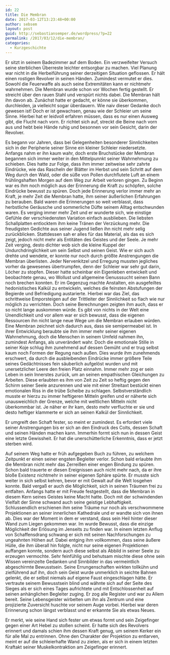 ```yaml
---
id: 22
title: Die Membran
date: 2017-03-12T13:23:48+00:00
author: sebsem
layout: post
guid: http://sebastiansemper.de/wordpress/?p=22
permalink: /2017/03/12/die-membran/
categories:
  - Kurzgeschichte
---
```

Er sitzt in seinem Badezimmer auf dem Boden. Ein verzweifelter Versuch seine sterblichen Überreste leichter entsorgbar zu machen. Viel Planung war nicht in die Herbeiführung seiner derzeitigen Situation geflossen. Er hält einen rostigen Revolver in seinen Händen. Zumindest vermutet er dies. Sowohl die Feuerwaffe als auch seine Extremitäten kann er nichtmehr wahrnehmen. Die Membran wurde schon vor Wochen fertig gestellt. Er streicht über den rauen Stahl und verspürt nichts dabei. Die Membran hält ihn davon ab. Zunächst hatte er gedacht, er könne sie überkommen, durchleiden, ja vielleicht sogar überdauern. Wie naiv dieser Gedanke doch gewesen ist! Doch er ist gewachsen, genau wie der Schleier um seine Sinne. Hierbei hat er leidvoll erfahren müssen, dass es nur einen Ausweg gibt, die Flucht nach vorn. Er richtet sich auf, streckt die Beine nach vorn aus und hebt beie Hände ruhig und besonnen vor sein Gesicht, darin der Revolver.

Es begann vor Jahren, dass bei Gelegenheiten besonderer Sinnlichkeiten sich in der Peripherie seiner Sinne ein kleiner Schleier niedersetzte. Anfangs nahm er ihn kaum wahr, doch erste Bruchstücke der Membran begannen sich immer weiter in den Mittelpunnkt seiner Wahrnehmung zu schieben. Dies hatte zur Folge, dass ihm immer zeitweise sehr zahrte Eindrücke, wie das Rascheln der Blätter im Herbst und sein Schritt auf dem Weg durch den Wald, oder die süße von Pollen durchflutete Luft an einem frühlingshaften Morgen auf dem Weg zur Arbeit verloren gingen. Zu Beginn war es ihm noch möglich aus der Erinnerung die Kraft zu schöpfen, solche Eindrücke bewusst zu spüren. Doch jede Erinnerung verlor immer mehr an Kraft, je mehr Zeit die Membran hatte, ihm seiner äußerlichen Erfahrungen zu berauben. Bald waren die Erinnerungen so weit verblasst, dass herbstliche Geräusche und sommerliche Düfte seinem Alltag entschwunden waren. Es verging immer mehr Zeit und er wunderte sich, wie einstige Gefühle der verschiedensten Variation einfach ausblieben. Die liebsten Schallplatten entlocktem ihm keine Tränen der Verzückung mehr. Die freudigsten Gedichte aus seiner Jugend ließen ihn nicht mehr selig zurückblicken. Stattdessen sah er alles für das Material, als das es sich zeigt, jedoch nicht mehr als Entitäten des Geistes und der Seele. Je mehr Zeit verging, desto dichter wob sich die kleine Kuppel der Undurchdringlichkeit um sein Selbst und seinen Geist. Wie er sich auch drehte und wendete, er konnte nur noch durch größte Anstrengungen die Membran überlisten. Jeder Nervenkitzel und Erregung mussten jegliches vorher da gewesenes übertrumpfen, denn der Schleier war sehr gut darin, Löcher zu stopfen. Dieser hatte scheinbar ein Eigenleben entwickelt und beobachtete genau, wo Wollust und allgemeine Genusssucht seinen Bann noch brechen konnten. Er im Gegenzug machte Anstalten, ein ausgefeiltes hedonistisches Kalkül zu entwickeln, welches die feinsten Abstufungen der Begierde und Befriedigung austarierte. Hierbei war das Ziel, das schrittweise Emporsteigen auf der Trittleiter der Sinnlichkeit so flach wie nur möglich zu verrichten. Doch seine Berechnungen zeigten ihm auch, dass er so nicht lange auskommen würde. Es gibt von nichts in der Welt eine Unendlichkeit und vor allem war er sich bewusst, dass die eigenen Ressourcen ihn nicht lange neue Wege um die Membran erlauben würden. Eine Membran zeichnet sich dadurch aus, dass sie semipermeabel ist. In ihrer Entwicklung beraubte sie ihm immer mehr seiner eigenen Wahrnehmung, doch die Menschen in seinem Umfeld nahmen ihn, zumindest Anfangs, als unverändert wahr. Doch die emotionale Stille in seiner Koje schlug ihm zunehmend auf dessen Gemüht und er trug selbst kaum noch Formen der Regung nach außen. Dies wurde ihm zunehmends erschwert, da durch die ausbleibenden Eindrücke immer größere Teile seines Gedächtnisses fein säuberlich aufgelöst wurden und mit unersetzlicher Leere den freien Platz einnahm. Immer mehr zog er sein Leben in sein Innerstes zurück, um an seinen empathischen Gleichungen zu Arbeiten. Diese erlaubten es ihm von Zeit zu Zeit so heftig gegen den Schirm seiner Seele anzurennen und wie mit einer Streitaxt bestückt einen emotionalen Riss in die trübe Scheibe zu schlagen. Selbstverständlich musste er hierzu zu immer heftigeren Mitteln greifen und er näherte sich unausweichlich der Grenze, welche mit weltlichen Mitteln nicht überkommbar ist. Je näher er ihr kam, desto mehr verfluchte er sie und desto heftiger klammerte er sich an seinen Kalkül der Sinnlichkeit.

Er umgreift den Schaft fester, so meint er zumindest. Es erfordert viele seiner Anstrengungen bis er sich an den Eindruck des Colts, dessen Schaft und seinen Händen machen kann. Immerhin formt sich nun in dessen Geist eine letzte Gewissheit. Er hat die unerschütterliche Erkenntnis, dass er jetzt sterben wird.

Auf seinem Weg hatte er früh aufgegeben Buch zu führen, zu welchem Zeitpunkt er einen seiner engsten Begleiter verlor. Schon bald erlaubte ihm die Membran nicht mehr das Zerreißen einer engen Bindung zu spüren. Schon bald trauerte er diesen Ereignissen auch nicht mehr nach, da er ihre bloße Existenz nichtmehr in seiner eigenen Sphäre spürte. Er musste sich weiter in sich selbst kehren, bevor er mit Gewalt auf die Welt losgehen konnte. Bald vergaß er auch die Möglichkeit, sich in seinen Träumen frei zu entfalten. Anfangs hatte er mit Freude festgestellt, dass die Membran in diesem Kern seines Geistes keine Macht hatte. Doch mit der schwindenden Vielfalt der Sinne schwand auch seine geistige Lebhaftigkeit. Schlussendlich erschienen ihm seine Träume nur noch als verschwommene Projektionen an seiner innerlichen Kathedrale und er wandte sich von ihnen ab. Dies war der Moment in dem er verstand, dass sein Heil hinter dieser Wand zum Liegen gekommen war. Im wurde Bewusst, dass die einzige Möglichkeit der Erlösung im Jenseits zu finden war. In einem letzten Anflug von Schaffensdrang schwang er sich mit seinen Nachforschungen zu ungeahnten Höhen auf. Dabei entging ihm vollkommen, dass seine äußere Hülle, die ihm überall hin folgte, nicht nur seine eigenen Projektionen auffangen konnte, sondern auch diese selbst als Abbild in seiner Seele zu erzeugen vermochte. Sehr feinfühlig und behutsam mischte diese ohne sein Wissen vereinzelte Gedanken und Sinnbilder in das vermeintlich abgeschirmte Bewusstsein. Seine Errungenschaften wirkten tollkühn und zielführend auf ihn, doch sein Geist wurde unmerklich in seichte Bahnen gelenkt, die er selbst niemals auf eigene Faust eingeschlagen hätte. Er vertraute seinem Bewusstsein blind und wähnte sich auf der Seite des Sieges als er sich eines Tages aufrichtete und mit Entschlossenheit auf seinen anhänglichen Begleiter zuging. Er zog alle Register und war zu Allem bereit. Seine Lebensgeister wirbelten um ihn als Zentrum und eine projizierte Zuversicht huschte vor seinem Auge vorbei. Hierbei war deren Erinnerung schon längst verblasst und er erkannte Sie als etwas Neues.

Er merkt, wie seine Hand sich fester um etwas formt und sein Zeigefinger gegen einer Art Hebel zu stoßen scheint. Er hatte sich des Revolvers erinnert und damals schien ihm dessen Kraft genug, um seinem Kerker ein für alle Mal zu entrinnen. Ohne den Charakter der Projektion zu entlarven, meint er auf die schleierhafte Wand zu zielen, als er sich in einem letzten Kraftakt seiner Muskelkontraktion am Zeigefinger erinnert.